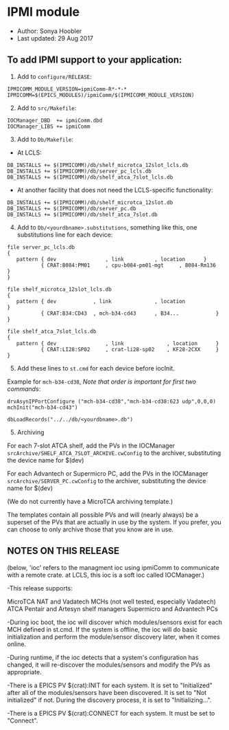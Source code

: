 # IPMI module
- Author: Sonya Hoobler
- Last updated: 29 Aug 2017

## To add IPMI support to your application:

1. Add to `configure/RELEASE`:
```
IPMICOMM_MODULE_VERSION=ipmiComm-R*-*-*
IPMICOMM=$(EPICS_MODULES)/ipmiComm/$(IPMICOMM_MODULE_VERSION)
```

2. Add to `src/Makefile`:
```
IOCManager_DBD  += ipmiComm.dbd
IOCManager_LIBS += ipmiComm
```

3. Add to `Db/Makefile`:
- At LCLS:
```
DB_INSTALLS += $(IPMICOMM)/db/shelf_microtca_12slot_lcls.db
DB_INSTALLS += $(IPMICOMM)/db/server_pc_lcls.db
DB_INSTALLS += $(IPMICOMM)/db/shelf_atca_7slot_lcls.db
```

- At another facility that does not need the LCLS-specific functionality:
```
DB_INSTALLS += $(IPMICOMM)/db/shelf_microtca_12slot.db
DB_INSTALLS += $(IPMICOMM)/db/server_pc.db
DB_INSTALLS += $(IPMICOMM)/db/shelf_atca_7slot.db
```

4. Add to `Db/<yourdbname>.substitutions`, something like this, one substitutions
line for each device:
```
file server_pc_lcls.db
{
   pattern { dev            	, link     		, location		}
           { CRAT:B084:PM01 	, cpu-b084-pm01-mgt 	, B084-Rm136		}
}

file shelf_microtca_12slot_lcls.db
{
   pattern { dev          	, link          	, location            	}
           { CRAT:B34:CD43 	, mch-b34-cd43 		, B34...           	}
}

file shelf_atca_7slot_lcls.db
{
   pattern { dev                , link          	, location      }
           { CRAT:LI28:SP02     , crat-li28-sp02	, KF28-2CXX     }
}
```

5. Add these lines to `st.cmd` for each device before iocInit.

Example for `mch-b34-cd38`, *Note that order is important for first two commands*:
```
drvAsynIPPortConfigure ("mch-b34-cd38","mch-b34-cd38:623 udp",0,0,0)
mchInit("mch-b34-cd43")

dbLoadRecords("../../db/<yourdbname>.db")
```

5. Archiving

For each 7-slot ATCA shelf, add the PVs in the IOCManager `srcArchive/SHELF_ATCA_7SLOT_ARCHIVE.cwConfig`
to the archiver, substituting the device name for $(dev)

For each Advantech or Supermicro PC, add the PVs in the IOCManager `srcArchive/SERVER_PC.cwConfig`
to the archiver, substituting the device name for $(dev)

(We do not currently have a MicroTCA archiving template.)

The templates contain all possible PVs and will (nearly always) be a superset of the
PVs that are actually in use by the system. If you prefer, you can choose to only archive
those that you know are in use.


## NOTES ON THIS RELEASE

(below, 'ioc' refers to the managment ioc using ipmiComm to communicate
 with a remote crate. at LCLS, this ioc is a soft ioc called IOCManager.)

-This release supports:

  MicroTCA NAT and Vadatech MCHs (not well tested, especially Vadatech)
  ATCA Pentair and Artesyn shelf managers
  Supermicro and Advantech PCs

-During ioc boot, the ioc will discover which modules/sensors exist
 for each MCH defined in st.cmd. If the system is offline, the ioc will do basic
 initialization and perform the module/sensor discovery later, when it comes online.

-During runtime, if the ioc detects that a system's configuration has changed, it will
 re-discover the modules/sensors and modify the PVs as appropriate.

-There is a EPICS PV $(crat):INIT for each system. It is set to "Initialized"
 after all of the modules/sensors have been discovered. It is set to "Not
 initialized" if not. During the discovery process, it is set to "Initializing...".

-There is a EPICS PV $(crat):CONNECT for each system. It must be set to "Connect".